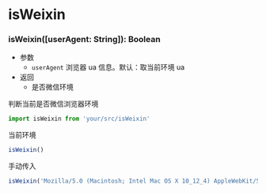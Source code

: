 # isWeixin

### isWeixin([userAgent: String]): Boolean
- 参数
  - `userAgent` 浏览器 ua 信息。默认：取当前环境 ua
- 返回
  - 是否微信环境

判断当前是否微信浏览器环境

```js
import isWeixin from 'your/src/isWeixin'
```

当前环境
```js
isWeixin()
```

手动传入
```js
isWeixin('Mozilla/5.0 (Macintosh; Intel Mac OS X 10_12_4) AppleWebKit/537.36 (KHTML, like Gecko) Chrome/63.0.3239.132 Safari/537.36')
```

